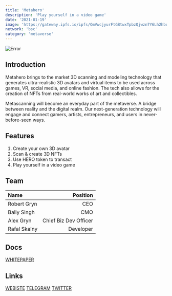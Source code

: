 ```yaml
---
title: 'Metahero'
description: 'Play yourself in a video game'
date: '2021-01-19'
image: 'https://gateway.ipfs.io/ipfs/QmVwcjyurFtGBtwxTpbzQjwzn7Y6Lh2hboBxLLMei6wj6d'
network: 'bsc'
category: 'metaverse'
---
```


![Error](https://gateway.ipfs.io/ipfs/QmVBbfXkQFXwbeyFYkJRDoBTcbDqyfocGWDCkqxNiBfL4e)

## Introduction
Metahero brings to the market 3D scanning and modeling technology that generates ultra-realistic 3D avatars and virtual items to be used across games, VR, social media, and online fashion. The tech also allows for the creation of NFTs from real-world works of art and collectibles.

Metascanning will become an everyday part of the metaverse. A bridge between reality and the digital realm. Our next-generation technology will engage and connect gamers, artists, entrepreneurs, and users in never-before-seen ways.
## Features
1. Create your own 3D avatar
2. Scan & create 3D NFTs
3. Use HERO token to transact
4. Play yourself in a video game


## Team

| Name  |  Position |
|:---|---:|
|Robert Gryn| CEO |
|Bally Singh | CMO |
|Alex Gryn | Chief Biz Dev Officer |
|Rafal Skalny | Developer|


## Docs

[WHITEPAPER](https://gateway.ipfs.io/ipfs/QmX1Kra3F8GnG7YNLgZEqcuJH1RLwNWPuXk2HtNvhKgm68)

## Links

[WEBISTE](https://metahero.io/)
[TELEGRAM](https://t.me/metahero_io)
[TWITTER](https://twitter.com/metahero_io)
